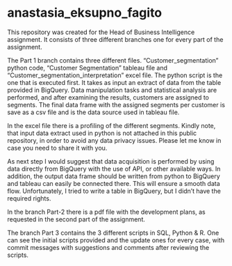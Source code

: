 # anastasia_eksupno_fagito

This repository was created for the Head of Business Intelligence assignment.
It consists of three different branches one for every part of the assignment. 

The Part 1 branch contains three different files. “Customer_segmentation” python code, “Customer Segmentation” tableau file and “Customer_segmentation_interpretation” excel file. 
The python script is the one that is executed first. It takes as input an extract of data from the table provided in BigQuery. Data manipulation tasks and statistical analysis are performed, and after examining the results, customers are assigned to segments. The final data frame with the assigned segments per customer is save as a csv file and is the data source used in tableau file. 

In the excel file there is a profiling of the different segments. 
Kindly note, that input data extract used in python is not attached in this public repository, in order to avoid any data privacy issues. Please let me know in case you need to share it with you.

As next step I would suggest that data acquisition is performed by using data directly from BigQuery with the use of API, or other available ways. In addition, the output data frame should be written from python to BigQuery and tableau can easily be connected there. This will ensure a smooth data flow. Unfortunately, I tried to write a table in BigQuery, but I didn’t have the required rights.

In the branch Part-2 there is a pdf file with the development plans, as requested in the second part of the assignment. 

The branch Part 3 contains the 3 different scripts in SQL, Python & R. One can see the initial scripts provided and the update ones for every case, with commit messages with suggestions and comments after reviewing the scripts.
